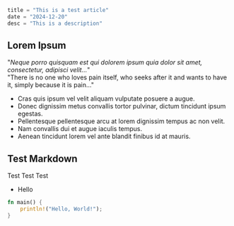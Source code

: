 ```meta
title = "This is a test article"
date = "2024-12-20"
desc = "This is a description"
```

## Lorem Ipsum

"*Neque porro quisquam est qui dolorem ipsum quia dolor sit amet, consectetur, adipisci velit...*"  
"There is no one who loves pain itself, who seeks after it and wants to have it, simply because it is pain..."

- Cras quis ipsum vel velit aliquam vulputate posuere a augue.
- Donec dignissim metus convallis tortor pulvinar, dictum tincidunt ipsum egestas.
- Pellentesque pellentesque arcu at lorem dignissim tempus ac non velit.
- Nam convallis dui et augue iaculis tempus.
- Aenean tincidunt lorem vel ante blandit finibus id at mauris.

## Test Markdown

Test Test Test

- Hello

```Rust
fn main() {
    println!("Hello, World!");
}
```


